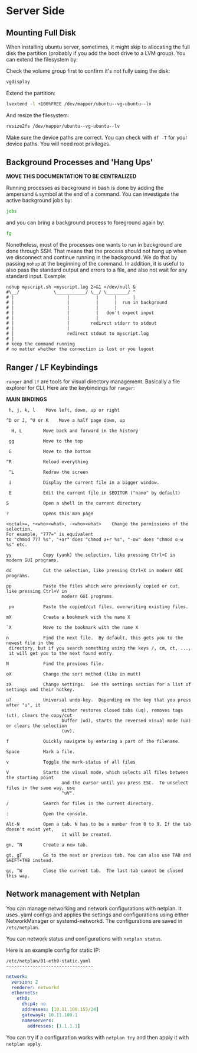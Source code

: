 # Server Side
## Mounting Full Disk

When installing ubuntu server, sometimes, it might skip to allocating the full disk the partition (probably if you add the boot drive to a LVM group). You can extend the filesystem by:

Check the volume group first to confirm it's not fully using the disk:

```bash
vgdisplay
```

Extend the partition:

```bash
lvextend -l +100%FREE /dev/mapper/ubuntu--vg-ubuntu--lv
```

And resize the filesystem:

```bash
resize2fs /dev/mapper/ubuntu--vg-ubuntu--lv
```

Make sure the device paths are correct. You can check with `df -T` for your device paths. You will need root privileges.

## Background Processes and 'Hang Ups'

**MOVE THIS DOCUMENTATION TO BE CENTRALIZED**

Running processes as background in bash is done by adding the ampersand `&` symbol at the end of a command. You can investigate the active background jobs by:

```bash
jobs
```

and you can bring a background process to foreground again by:

```bash
fg
```

Nonetheless, most of the processes one wants to run in background are done through SSH. That means that the process should not hang up when we disconnect and continue running in the background. We do that by passing `nohup` at the beginning of the command. In addition, it is useful to also pass the standard output and errors to a file, and also not wait for any standard input. Example:

```plaintext
nohup myscript.sh >myscript.log 2>&1 </dev/null &
#\__/             \___________/ \__/ \________/ ^
# |                    |          |      |      |
# |                    |          |      |  run in background
# |                    |          |      |
# |                    |          |   don't expect input
# |                    |          |   
# |                    |        redirect stderr to stdout
# |                    |           
# |                    redirect stdout to myscript.log
# |
# keep the command running 
# no matter whether the connection is lost or you logout 
```

## Ranger / LF Keybindings

`ranger` and `lf` are tools for visual directory management. Basically a file explorer for CLI. Here are the keybindings for `ranger`:

**MAIN** **BINDINGS**      

```plaintext
 h, j, k, l    Move left, down, up or right

^D or J, ^U or K 	Move a half page down, up

  H, L        Move back and forward in the history

 gg           Move to the top

 G            Move to the bottom

^R            Reload everything

 ^L           Redraw the screen

 i            Display the current file in a bigger window.

 E            Edit the current file in $EDITOR ("nano" by default)

S             Open a shell in the current directory

?             Opens this man page

<octal>=, +<who><what>, -<who><what>    Change the permissions of the selection.  
For example, "777=" is equivalent
to "chmod 777 %s", "+ar" does "chmod a+r %s", "-ow" does "chmod o-w %s" etc.

yy            Copy (yank) the selection, like pressing Ctrl+C in modern GUI programs.

dd            Cut the selection, like pressing Ctrl+X in modern GUI programs.

pp            Paste the files which were previously copied or cut, like pressing Ctrl+V in
                     modern GUI programs.

 po           Paste the copied/cut files, overwriting existing files.

mX            Create a bookmark with the name X

`X            Move to the bookmark with the name X

n             Find the next file.  By default, this gets you to the newest file in the
 directory, but if you search something using the keys /, cm, ct, ...,
 it will get you to the next found entry.

N             Find the previous file.

oX            Change the sort method (like in mutt)

zX            Change settings.  See the settings section for a list of settings and their hotkey.

u?            Universal undo-key.  Depending on the key that you press after "u", it
                     either restores closed tabs (uq), removes tags (ut), clears the copy/cut
                     buffer (ud), starts the reversed visual mode (uV) or clears the selection
                     (uv).

f             Quickly navigate by entering a part of the filename.

Space         Mark a file.

v             Toggle the mark-status of all files

V             Starts the visual mode, which selects all files between the starting point
                     and the cursor until you press ESC.  To unselect files in the same way, use
                     "uV".

/             Search for files in the current directory.

:             Open the console.

Alt-N         Open a tab. N has to be a number from 0 to 9. If the tab doesn't exist yet,
                     it will be created.

gn, ^N        Create a new tab.

gt, gT        Go to the next or previous tab. You can also use TAB and SHIFT+TAB instead.

gc, ^W        Close the current tab.  The last tab cannot be closed this way.
```

## Network management with Netplan

You can manage networking and network configurations with netplan. It uses .yaml configs and applies the settings and configurations using either NetworkManager or systemd-networkd. The configurations are saved in `/etc/netplan`.

You can network status and configurations with `netplan status`.

Here is an example config for static IP:

```plaintext
/etc/netplan/01-eth0-static.yaml
---------------------------------
```
```yaml
network:
  version: 2
  renderer: networkd
  ethernets:
    eth0:
      dhcp4: no
      addresses: [10.11.100.155/24]
      gateway4: 10.11.100.1
      nameservers:
        addresses: [1.1.1.1]
```

You can try if a configuration works with `netplan try` and then apply it with `netplan apply`.